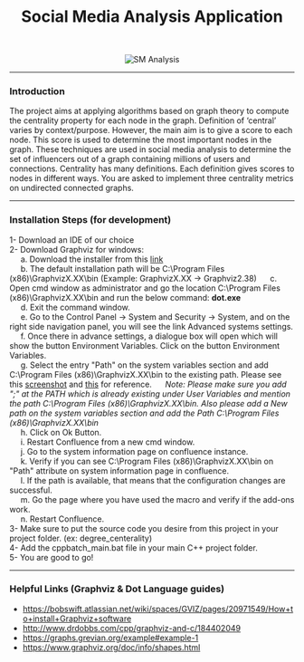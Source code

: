 <h1 align="center"> Social Media Analysis Application </h1> <br>
<p align="center">
    <img alt="SM Analysis" title="SM Analysis" src="http://i65.tinypic.com/29nt9fo.jpg">
  </a>
</p>

***

### Introduction 

<p>
The project aims at applying algorithms based on graph theory to compute the centrality property for each node in the graph. Definition of ‘central’ varies by context/purpose. However, the main aim is to give a score to each node. This score is used to determine the most important nodes in the graph. These techniques are used in social media analysis to determine the set of influencers out of a graph containing millions of users and connections. Centrality has many definitions. Each definition gives scores to nodes in different ways. You are asked to implement three centrality metrics on undirected connected graphs.</p>

***

### Installation Steps (for development)

1- Download an IDE of our choice<br />
2- Download Graphviz for windows:<br />
    &nbsp;&nbsp;&nbsp;&nbsp;&nbsp;a. Download the installer from this <a href="https://graphviz.gitlab.io/_pages/Download/Download_windows.html" target="_blank">link</a><br />
    &nbsp;&nbsp;&nbsp;&nbsp;&nbsp;b. The default installation path will be C:\Program Files (x86)\GraphvizX.XX\bin (Example: GraphvizX.XX → Graphviz2.38)
    &nbsp;&nbsp;&nbsp;&nbsp;&nbsp;c. Open cmd window as administrator and go the location C:\Program Files (x86)\GraphvizX.XX\bin and run the below command:
          <b>dot.exe</b><br />
    &nbsp;&nbsp;&nbsp;&nbsp;&nbsp;d. Exit the command window.<br />
    &nbsp;&nbsp;&nbsp;&nbsp;&nbsp;e. Go to the Control Panel →  System and Security → System, and on the right side navigation panel, you will see the link Advanced          systems settings.<br />
    &nbsp;&nbsp;&nbsp;&nbsp;&nbsp;f. Once there in advance settings, a dialogue box will open which will show the button Environment Variables. Click on the button          Environment Variables.<br />
    &nbsp;&nbsp;&nbsp;&nbsp;&nbsp;g. Select the entry "Path" on the system variables section and add C:\Program Files (x86)\GraphvizX.XX\bin to the existing path.            Please see this <a href="https://bobswift.atlassian.net/wiki/download/thumbnails/20971549/system_variable.png?version=1&modificationDate=1552911615663&cacheVersion=1&api=v2&width=400&height=315" target="_blank">screenshot</a> and <a href="https://bobswift.atlassian.net/wiki/download/thumbnails/20971549/sys_variable.png?version=1&modificationDate=1552911641477&cacheVersion=1&api=v2&width=400&height=303" target="_blank">this</a> for reference.
       &nbsp;&nbsp;&nbsp;&nbsp;&nbsp;<i>Note: Please make sure you add ";" at the PATH which is already existing under User Variables and mention the path C:\Program          Files (x86)\GraphvizX.XX\bin. Also please add a New path on the system variables section and add the Path C:\Program Files              (x86)\GraphvizX.XX\bin</i><br />
    &nbsp;&nbsp;&nbsp;&nbsp;&nbsp;h. Click on Ok Button. <br />
    &nbsp;&nbsp;&nbsp;&nbsp;&nbsp;i. Restart Confluence from a new cmd window.<br />
    &nbsp;&nbsp;&nbsp;&nbsp;&nbsp;j. Go to the system information page on confluence instance.<br />
    &nbsp;&nbsp;&nbsp;&nbsp;&nbsp;k. Verify if you can see C:\Program Files (x86)\GraphvizX.XX\bin on "Path" attribute on system information page in confluence.<br />
    &nbsp;&nbsp;&nbsp;&nbsp;&nbsp;l. If the path is available, that means that the configuration changes are successful.<br />
    &nbsp;&nbsp;&nbsp;&nbsp;&nbsp;m. Go the page where you have used the macro and verify if the add-ons work.<br />
    &nbsp;&nbsp;&nbsp;&nbsp;&nbsp;n. Restart Confluence.<br />
3- Make sure to put the source code you desire from this project in your project folder. (ex: degree_centerality)<br />
4- Add the cppbatch_main.bat file in your main C++ project folder.<br />
5- You are good to go!<br />
       
***

### Helpful Links (Graphviz & Dot Language guides)
- https://bobswift.atlassian.net/wiki/spaces/GVIZ/pages/20971549/How+to+install+Graphviz+software <br />
- http://www.drdobbs.com/cpp/graphviz-and-c/184402049 <br />
- https://graphs.grevian.org/example#example-1 <br />
- https://www.graphviz.org/doc/info/shapes.html <br />





